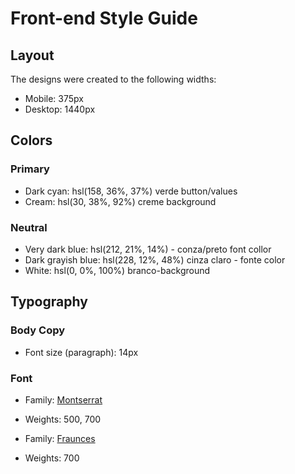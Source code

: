 # Front-end Style Guide

## Layout

The designs were created to the following widths:

- Mobile: 375px
- Desktop: 1440px

## Colors

### Primary

- Dark cyan: hsl(158, 36%, 37%) verde button/values
- Cream: hsl(30, 38%, 92%) creme background

### Neutral

- Very dark blue: hsl(212, 21%, 14%) - conza/preto font collor
- Dark grayish blue: hsl(228, 12%, 48%) cinza claro - fonte color
- White: hsl(0, 0%, 100%) branco-background

## Typography

### Body Copy

- Font size (paragraph): 14px

### Font

- Family: [Montserrat](https://fonts.google.com/specimen/Montserrat)
- Weights: 500, 700

- Family: [Fraunces](https://fonts.google.com/specimen/Fraunces)
- Weights: 700
